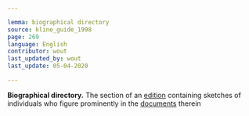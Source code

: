 ```yaml
---

lemma: biographical directory
source: kline_guide_1998
page: 269
language: English
contributor: wout
last_updated_by: wout
last_update: 05-04-2020

---
```


**Biographical directory.** The section of an [edition](editionScholarly.html) containing sketches of individuals who figure prominently in the [documents](document.html) therein
